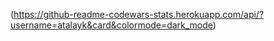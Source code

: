 
(https://github-readme-codewars-stats.herokuapp.com/api/?username=atalayk&card&colormode=dark_mode)
